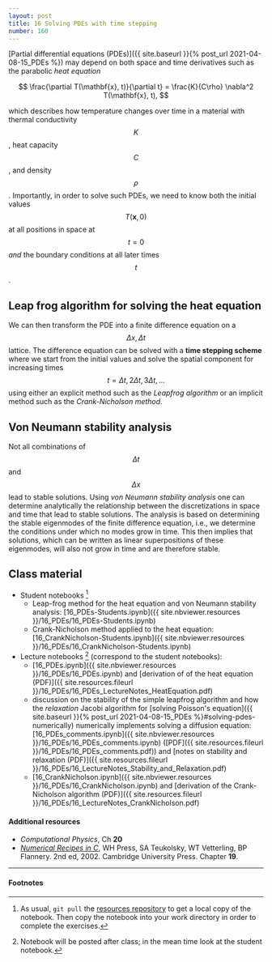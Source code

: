 ```yaml
---
layout: post
title: 16 Solving PDEs with time stepping
number: 160
---
```


[Partial differential equations (PDEs)]({{ site.baseurl }}{% post_url 2021-04-08-15_PDEs %}) may depend on both space and time derivatives such as the parabolic *heat equation*

$$
\frac{\partial T(\mathbf{x}, t)}{\partial t} = \frac{K}{C\rho} \nabla^2 T(\mathbf{x}, t),
$$

which describes how temperature changes over time in a material with thermal conductivity $$K$$, heat capacity $$C$$, and density $$\rho$$. Importantly, in order to solve such PDEs, we need to know both the initial values $$T(\mathbf{x}, 0)$$ at all positions in space at $$t=0$$ *and* the boundary conditions at all later times $$t$$.

## Leap frog algorithm for solving the heat equation

We can then transform the PDE into a finite difference equation on a $$\Delta x, \Delta t$$ lattice. The difference equation can be solved with a **time stepping scheme** where we start from the initial values and solve the spatial component for increasing times $$t = \Delta t, 2\Delta t, 3\Delta t, \dots$$ using either an explicit method such as the *Leapfrog algorithm* or an implicit method such as the *Crank-Nicholson method*.

## Von Neumann stability analysis

Not all combinations of $$\Delta t$$ and $$\Delta x$$ lead to stable solutions. Using *von Neumann stability analysis* one can determine analytically the relationship between the discretizations in space and time that lead to stable solutions. The analysis is based on determining the stable eigenmodes of the finite difference equation, i.e., we determine the conditions under which no modes grow in time. This then implies that solutions, which can be written as linear superpositions of these eigenmodes, will also not grow in time and are therefore stable.

## Class material

* Student notebooks [^1]
  * Leap-frog method for the heat equation and von Neumann stability
    analysis:
    [16_PDEs-Students.ipynb]({{ site.nbviewer.resources }}/16_PDEs/16_PDEs-Students.ipynb)
  * Crank-Nicholson method applied to the heat equation:
    [16_CrankNicholson-Students.ipynb]({{ site.nbviewer.resources }}/16_PDEs/16_CrankNicholson-Students.ipynb)
* Lecture notebooks [^2] (correspond to the student notebooks):
  * [16_PDEs.ipynb]({{ site.nbviewer.resources }}/16_PDEs/16_PDEs.ipynb)
    and [derivation of of the heat equation
    (PDF)]({{ site.resources.fileurl }}/16_PDEs/16_PDEs_LectureNotes_HeatEquation.pdf)
  * discussion on the stability of the simple leapfrog algorithm and
    how the *relaxation* Jacobi algorithm for [solving Poisson's
    equation]({{ site.baseurl }}{% post_url 2021-04-08-15_PDEs %}#solving-pdes-numerically) numerically
    implements solving a diffusion equation:
    [16_PDEs_comments.ipynb]({{ site.nbviewer.resources
    }}/16_PDEs/16_PDEs_comments.ipynb) ([PDF]({{
    site.resources.fileurl }}/16_PDEs/16_PDEs_comments.pdf))
    and [notes on stability and
    relaxation
    (PDF)]({{ site.resources.fileurl }}/16_PDEs/16_LectureNotes_Stability_and_Relaxation.pdf)
  * [16_CrankNicholson.ipynb]({{ site.nbviewer.resources }}/16_PDEs/16_CrankNicholson.ipynb)
    and [derivation of the Crank-Nicholson algorithm (PDF)]({{
    site.resources.fileurl }}/16_PDEs/16_LectureNotes_CrankNicholson.pdf)

#### Additional resources  ####

* _Computational Physics_, Ch **20**
* _[Numerical Recipes in C](http://apps.nrbook.com/c/index.html)_, WH
  Press, SA Teukolsky, WT Vetterling, BP Flannery. 2nd
  ed, 2002. Cambridge University Press. Chapter **19**.


--------

#### Footnotes

[^1]: As usual, `git pull` the
      [resources repository]({{site.resources.url}})
      to get a local copy of the notebook. Then copy the notebook into
      your work directory in order to complete the exercises.

[^2]: Notebook will be posted after class; in the mean time look at the
      student notebook.
